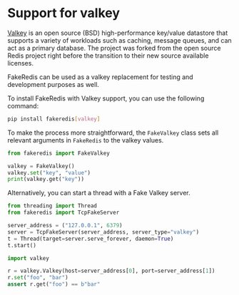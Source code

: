 # Support for valkey

[Valkey][1] is an open source (BSD) high-performance key/value datastore that supports a variety of workloads such as
caching, message queues, and can act as a primary database.
The project was forked from the open source Redis project right before the transition to their new source available
licenses.

FakeRedis can be used as a valkey replacement for testing and development purposes as well.

To install FakeRedis with Valkey support, you can use the following command:

```bash
pip install fakeredis[valkey]
```

To make the process more straightforward, the `FakeValkey` class sets all relevant arguments in `FakeRedis` to the
valkey values.

```python
from fakeredis import FakeValkey

valkey = FakeValkey()
valkey.set("key", "value")
print(valkey.get("key"))
```

Alternatively, you can start a thread with a Fake Valkey server.

```python
from threading import Thread
from fakeredis import TcpFakeServer

server_address = ("127.0.0.1", 6379)
server = TcpFakeServer(server_address, server_type="valkey")
t = Thread(target=server.serve_forever, daemon=True)
t.start()

import valkey

r = valkey.Valkey(host=server_address[0], port=server_address[1])
r.set("foo", "bar")
assert r.get("foo") == b"bar"

```

[1]: https://github.com/valkey-io/valkey
